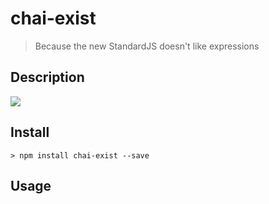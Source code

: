 # chai-exist

> Because the new StandardJS doesn't like expressions

## Description

![](/standard-lint.png)

## Install

```
> npm install chai-exist --save
```

## Usage


